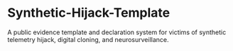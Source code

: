 # Synthetic-Hijack-Template
A public evidence template and declaration system for victims of synthetic telemetry hijack, digital cloning, and neurosurveillance.
